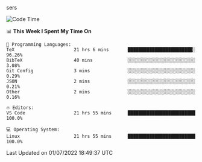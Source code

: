 sers
<!--START_SECTION:waka-->
![Code Time](http://img.shields.io/badge/Code%20Time-0%20secs-blue)

📊 **This Week I Spent My Time On** 

```text
💬 Programming Languages: 
TeX                      21 hrs 6 mins       ████████████████████████░   96.26% 
BibTeX                   40 mins             ░░░░░░░░░░░░░░░░░░░░░░░░░   3.08% 
Git Config               3 mins              ░░░░░░░░░░░░░░░░░░░░░░░░░   0.29% 
JSON                     2 mins              ░░░░░░░░░░░░░░░░░░░░░░░░░   0.21% 
Other                    2 mins              ░░░░░░░░░░░░░░░░░░░░░░░░░   0.16%

🔥 Editors: 
VS Code                  21 hrs 55 mins      █████████████████████████   100.0%

💻 Operating System: 
Linux                    21 hrs 55 mins      █████████████████████████   100.0%

```


 Last Updated on 01/07/2022 18:49:37 UTC
<!--END_SECTION:waka-->
